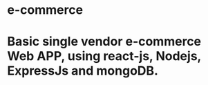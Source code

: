 # e-commerce

# Basic single vendor e-commerce Web APP, using react-js, Nodejs, ExpressJs and mongoDB.


#
